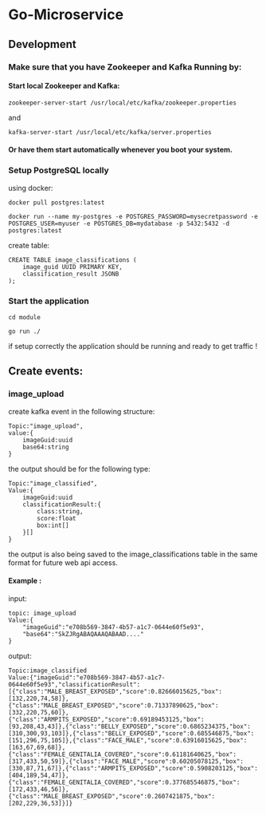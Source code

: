 # Go-Microservice

## Development

### Make sure that you have Zookeeper and Kafka Running by:

#### Start local Zookeeper and Kafka:

```
zookeeper-server-start /usr/local/etc/kafka/zookeeper.properties
```

and

```
kafka-server-start /usr/local/etc/kafka/server.properties
```

#### Or have them start automatically whenever you boot your system.

### Setup PostgreSQL locally

using docker:

```
docker pull postgres:latest

docker run --name my-postgres -e POSTGRES_PASSWORD=mysecretpassword -e POSTGRES_USER=myuser -e POSTGRES_DB=mydatabase -p 5432:5432 -d postgres:latest
```

create table:

```
CREATE TABLE image_classifications (
    image_guid UUID PRIMARY KEY,
    classification_result JSONB
);
```

### Start the application

```
cd module

go run ./
```

if setup correctly the application should be running and ready to get traffic !

## Create events:

### image_upload

create kafka event in the following structure:

```
Topic:"image_upload",
value:{
    imageGuid:uuid
    base64:string
}
```

the output should be for the following type:

```
Topic:"image_classified",
Value:{
    imageGuid:uuid
    classificationResult:{
        class:string,
        score:float
        box:int[]
    }[]
}
```

the output is also being saved to the image_classifications table in the same format for future web api access.

#### Example :

input:

```
topic: image_upload
Value:{
    "imageGuid":"e708b569-3847-4b57-a1c7-0644e60f5e93",
    "base64":"SkZJRgABAQAAAQABAAD...."
}
```

output:

```
Topic:image_classified
Value:{"imageGuid":"e708b569-3847-4b57-a1c7-0644e60f5e93","classificationResult":[{"class":"MALE_BREAST_EXPOSED","score":0.82666015625,"box":[132,220,74,58]},{"class":"MALE_BREAST_EXPOSED","score":0.71337890625,"box":[332,220,75,60]},{"class":"ARMPITS_EXPOSED","score":0.69189453125,"box":[93,208,43,43]},{"class":"BELLY_EXPOSED","score":0.6865234375,"box":[310,300,93,103]},{"class":"BELLY_EXPOSED","score":0.685546875,"box":[151,296,75,105]},{"class":"FACE_MALE","score":0.63916015625,"box":[163,67,69,68]},{"class":"FEMALE_GENITALIA_COVERED","score":0.61181640625,"box":[317,433,50,59]},{"class":"FACE_MALE","score":0.60205078125,"box":[330,87,71,67]},{"class":"ARMPITS_EXPOSED","score":0.5908203125,"box":[404,189,54,47]},{"class":"FEMALE_GENITALIA_COVERED","score":0.377685546875,"box":[172,433,46,56]},{"class":"MALE_BREAST_EXPOSED","score":0.2607421875,"box":[202,229,36,53]}]}
```
